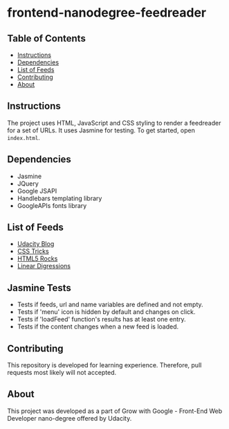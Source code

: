 # frontend-nanodegree-feedreader

## Table of Contents

* [Instructions](#instructions)
* [Dependencies](#dependencies)
* [List of Feeds](#list-of-feeds)
* [Contributing](#contributing)
* [About](#about)

## Instructions

The project uses HTML, JavaScript and CSS styling to render a feedreader for a set of URLs.  It uses Jasmine for testing.
To get started, open `index.html`.

## Dependencies

* Jasmine
* JQuery
* Google JSAPI
* Handlebars templating library
* GoogleAPIs fonts library

## List of Feeds

* [Udacity Blog](http://blog.udacity.com/feed)
* [CSS Tricks](http://feeds.feedburner.com/CssTricks)
* [HTML5 Rocks](http://feeds.feedburner.com/html5rocks)
* [Linear Digressions](http://feeds.feedburner.com/udacity-linear-digressions)

## Jasmine Tests

* Tests if feeds, url and name variables are defined and not empty.
* Tests if 'menu' icon is hidden by default and changes on click.
* Tests if 'loadFeed' function's results has at least one entry.
* Tests if the content changes when a new feed is loaded.

## Contributing

This repository is developed for learning experience. Therefore, pull requests most likely will not accepted.

## About

This project was developed as a part of Grow with Google - Front-End Web Developer nano-degree offered by Udacity.
